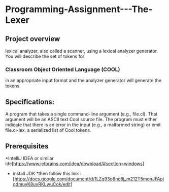 # Programming-Assignment---The-Lexer
## Project overview
 lexical analyzer, also called a scanner, using a lexical analyzer generator. You will describe the set of tokens for
 ### Classroom Object Oriented Language (COOL)
 in an appropriate input format and the analyzer generator will generate the tokens.
 ## Specifications:
 A program that takes a single command-line argument (e.g., file.cl). That argument will be an ASCII text Cool source file. The program must either indicate that there is an error in the input (e.g., a malformed string) or emit file.cl-lex, a serialized list of Cool tokens.

## Prerequisites
*IntelliJ IDEA  or similar ide[https://www.jetbrains.com/idea/download/#section=windows]
* install JDK 
*then follow this link : [https://docs.google.com/document/d/1LZq93o6nc8j_m212T5monJFApjqdmuyK8uvRKLwuCok/edit]
